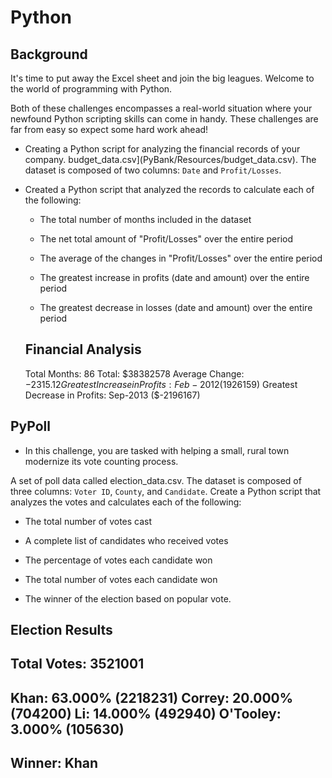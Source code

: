 # Python 
## Background

It's time to put away the Excel sheet and join the big leagues. Welcome to the world of programming with Python.

Both of these challenges encompasses a real-world situation where your newfound Python scripting skills can come in handy. These challenges are far from easy so expect some hard work ahead!

* Creating a Python script for analyzing the financial records of your company. budget_data.csv](PyBank/Resources/budget_data.csv). The dataset is composed of two columns: `Date` and `Profit/Losses`.

* Created a Python script that analyzed the records to calculate each of the following:

  * The total number of months included in the dataset

  * The net total amount of "Profit/Losses" over the entire period

  * The average of the changes in "Profit/Losses" over the entire period

  * The greatest increase in profits (date and amount) over the entire period

  * The greatest decrease in losses (date and amount) over the entire period

  Financial Analysis
  ----------------------------
  Total Months: 86
  Total: $38382578
  Average  Change: $-2315.12
  Greatest Increase in Profits: Feb-2012 ($1926159)
  Greatest Decrease in Profits: Sep-2013 ($-2196167)

## PyPoll

* In this challenge, you are tasked with helping a small, rural town modernize its vote counting process.

A set of poll data called election_data.csv. The dataset is composed of three columns: `Voter ID`, `County`, and `Candidate`.  Create a Python script that analyzes the votes and calculates each of the following:

  * The total number of votes cast

  * A complete list of candidates who received votes

  * The percentage of votes each candidate won

  * The total number of votes each candidate won

  * The winner of the election based on popular vote.


  Election Results
  -------------------------
  Total Votes: 3521001
  -------------------------
  Khan: 63.000% (2218231)
  Correy: 20.000% (704200)
  Li: 14.000% (492940)
  O'Tooley: 3.000% (105630)
  -------------------------
  Winner: Khan
  -------------------------
